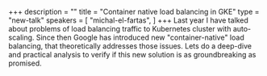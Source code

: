 +++
description = ""
title = "Container native load balancing in GKE"
type = "new-talk"
speakers = [
        "michal-el-fartas",
]
+++
Last year I have talked about problems of load balancing traffic to Kubernetes cluster with auto-scaling. Since then Google has introduced new "container-native" load balancing, that theoretically addresses those issues. Lets do a deep-dive and practical analysis to verify if this new solution is as groundbreaking as promised.